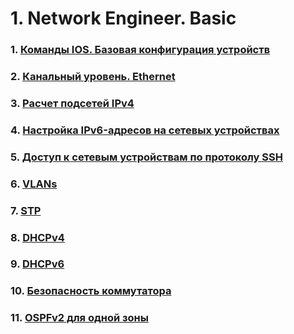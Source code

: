 # 1. Network Engineer. Basic

### 1. [Команды IOS. Базовая конфигурация устройств](./ЛР%201.%20Базовая%20конфигурация/)
### 2. [Канальный уровень. Ethernet ](./ЛР%202.%20Канальный%20уровень/)
### 3. [Расчет подсетей IPv4](./ЛР%203.%20IPv4/)
### 4. [Настройка IPv6-адресов на сетевых устройствах](./ЛР%204.%20IPv6/)
### 5. [Доступ к сетевым устройствам по протоколу SSH](./ЛР%205.%20SSH/)
### 6. [VLANs](./ЛР%206.%20VLANs/)
### 7. [STP](./ЛР%207.%20STP/)
### 8. [DHCPv4](./ЛР%208.%20DHCPv4/)
### 9. [DHCPv6](./ЛР%208.%20DHCPv6/)
### 10. [Безопасность коммутатора](./ЛР%209.%20Безопасность%20коммутатора/)
### 11. [OSPFv2 для одной зоны](./ЛР%2010.%20OSPFv2/)
